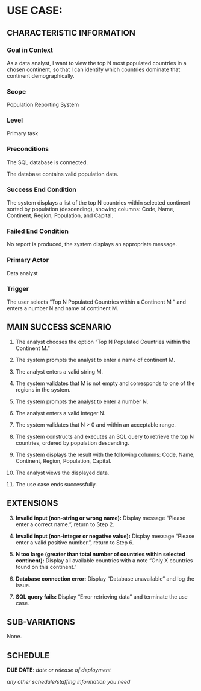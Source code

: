 # USE CASE: <number> <the name should be the goal as a short active verb phrase>

## CHARACTERISTIC INFORMATION

### Goal in Context

As a data analyst, I want to view the top N most populated countries in a chosen continent, so that I can identify which countries dominate that continent demographically.

### Scope

Population Reporting System

### Level

Primary task

### Preconditions

The SQL database is connected.

The database contains valid population data.

### Success End Condition

The system displays a list of the top N countries within selected continent sorted by population (descending), showing columns: Code, Name, Continent, Region, Population, and Capital.

### Failed End Condition

No report is produced, the system displays an appropriate message.

### Primary Actor

Data analyst

### Trigger

The user selects “Top N Populated Countries within a Continent M ” and enters a number N and name of continent M.

## MAIN SUCCESS SCENARIO

1. The analyst chooses the option “Top N Populated Countries within the Continent M.”

2. The system prompts the analyst to enter a name of continent M.

3. The analyst enters a valid string M.

4. The system validates that M is not empty and corresponds to one of the regions in the system.

5. The system prompts the analyst to enter a number N.

6. The analyst enters a valid integer N.

7. The system validates that N > 0 and within an acceptable range.

8. The system constructs and executes an SQL query to retrieve the top N countries, ordered by population descending.

9. The system displays the result with the following columns: Code, Name, Continent, Region, Population, Capital.

10. The analyst views the displayed data.

11. The use case ends successfully.


## EXTENSIONS

3. **Invalid input (non-string or wrong name):** Display message “Please enter a correct name.”, return to Step 2.

7. **Invalid input (non-integer or negative value):** Display message “Please enter a valid positive number.”, return to Step 6.

7. **N too large (greater than total number of countries within selected continent):** Display all available countries with a note “Only X countries found on this continent.” 

8. **Database connection error:** Display “Database unavailable” and log the issue.

8. **SQL query fails:** Display “Error retrieving data” and terminate the use case.

## SUB-VARIATIONS

None.

## SCHEDULE

**DUE DATE**: *date or release of deployment*

*any other schedule/staffing information you need*